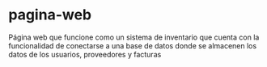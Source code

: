 # pagina-web
Página web que funcione como un sistema de inventario que cuenta con la funcionalidad de conectarse a una base de datos donde se almacenen los datos de los usuarios, proveedores y facturas
